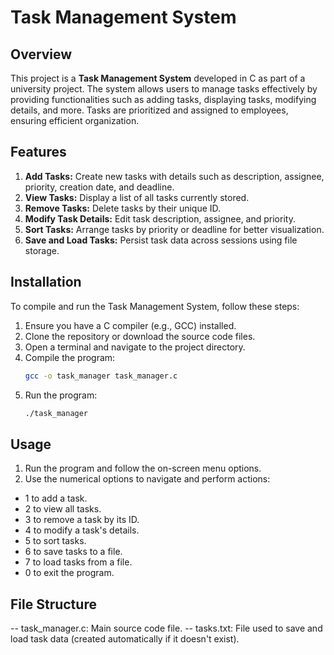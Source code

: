 # Task Management System

## Overview

This project is a **Task Management System** developed in C as part of a university project. The system allows users to manage tasks effectively by providing functionalities such as adding tasks, displaying tasks, modifying details, and more. Tasks are prioritized and assigned to employees, ensuring efficient organization.

## Features

1. **Add Tasks:** Create new tasks with details such as description, assignee, priority, creation date, and deadline.
2. **View Tasks:** Display a list of all tasks currently stored.
3. **Remove Tasks:** Delete tasks by their unique ID.
4. **Modify Task Details:** Edit task description, assignee, and priority.
5. **Sort Tasks:** Arrange tasks by priority or deadline for better visualization.
6. **Save and Load Tasks:** Persist task data across sessions using file storage.

## Installation

To compile and run the Task Management System, follow these steps:

1. Ensure you have a C compiler (e.g., GCC) installed.
2. Clone the repository or download the source code files.
3. Open a terminal and navigate to the project directory.
4. Compile the program:
   ```bash
   gcc -o task_manager task_manager.c
5. Run the program: 
     ```bash
   ./task_manager

## Usage
1. Run the program and follow the on-screen menu options.
2. Use the numerical options to navigate and perform actions:
- 1 to add a task.
- 2 to view all tasks.
- 3 to remove a task by its ID.
- 4 to modify a task's details.
- 5 to sort tasks.
- 6 to save tasks to a file.
- 7 to load tasks from a file.
- 0 to exit the program.

## File Structure
-- task_manager.c: Main source code file.
-- tasks.txt: File used to save and load task data (created automatically if it doesn't exist).

